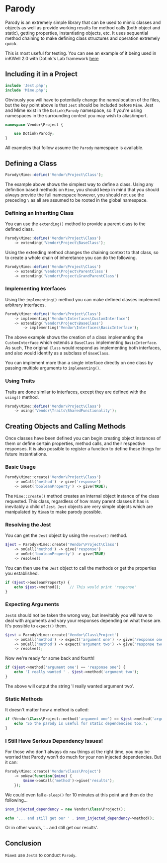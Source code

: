 # Parody

Parody is an extremely simple library that can be used to mimic classes and objects as well as provide working results for method calls (both object and static), getting properties, instantiating objects, etc.  It uses sequential method chaining to make defining class structures and operation extremely quick.

This is most useful for testing.  You can see an example of it being used in inKWell 2.0 with Dotink's Lab framework [here](https://github.com/dotink/inKWellToo/blob/master/external/testing/tests/Core.php)

## Including it in a Project

```php
include 'Jest.php';
include 'Mime.php';
```

Obviously you will have to potentially change the name/location of the files, but the key point above is that `Jest` should be included before `Mime`.  Jest and Mime exist in the `Dotink\Parody` namespace, so if you're using namespaces in the surrounding context you may wish to alias/import.

```php
namespace Vendor\Project {

	use Dotink\Parody;
}
```

All examples that follow assume the `Parody` namespace is available.

## Defining a Class

```php
Parody\Mime::define('Vendor\Project\Class');
```

The example above shows the simplest way to define a class.  Using any definition based methods on `Mime`, you should keep in mind that you should always provide the full namespace however, you should not use the preceding `\` as all are assumed to be rooted in the global namespace.

### Defining an Inheriting Class

You can use the `extending()` method to provide a parent class to the defined class.

```php
Parody\Mime::define('Vendor\Project\Class')
	-> extending('Vendor\Project\BaseClass');
```

Using the extending method changes the chaining context to that class, so to create a whole chain
of inheretance you can do the following.

```php
Parody\Mime::define('Vendor\Project\Class')
	-> extending('Vendor\Project\ParentClass')
	-> extending('Vendor\Project\GrandParentClass')
```

### Implementing Interfaces

Using the `implementing()` method you can make defined classes implement arbitrary interfaces.

```php
Parody\Mime::define('Vendor\Project\Class')
	-> implementing('Vendor\Interfaces\CustomInterface')
	-> extending('Vendor\Project\BaseClass')
		-> implementing('Vendor\Interfaces\BasicInterface');
```

The above example shows the creation of a class implementing the `CustomInterface` which extends a `BaseClass` implementing `BasicInterface`.  As such, The original `Class` would respond as implementing both interfaces, and also would identify as a subclass of `BaseClass`.

You can implement more than a single interface directly on one class by passing multiple arguments to `implementing()`.

### Using Traits

Traits are done similar to interfaces, except they are defined with the `using()` method.

```php
Parody\Mime::define('Vendor\Project\Class')
	-> using('Vendor\Traits\SharedFunctionality');
```

## Creating Objects and Calling Methods

Once classes have been defined you can begin creating object instances of them or define certain properties, method calls, and their respective responses.  It is also possible to register a function to define these things for future instantiations.

### Basic Usage

```php
Parody\Mime::create('Vendor\Project\Class')
	-> onCall('method') -> give('response')
	-> onGet('booleanProperty') -> give(TRUE);
```

The `Mime::create()` method creates an internal object instance of the class requested.  This class, regardless of how many parent classes it has is inevitably a child of `Jest`.  `Jest` objects are very simple objects which are manipulated by `Mime`s to make parody possible.

### Resolving the Jest

You can get the `Jest` object by using the `resolve()` method.

```php
$jest = Parody\Mime::create('Vendor\Project\Class')
	-> onCall('method') -> give('response')
	-> onGet('booleanProperty') -> give(TRUE)
	-> resolve()
```

You can then use the `Jest` object to call the methods or get the properties you established.

```php
if ($jest->booleanProperty) {
	echo $jest->method();    // This would print 'response'
}
```

### Expecting Arguments

`Jest`s should not be taken the wrong way, but inevitably you will have to deal with arguments and vary your responses depending on what those are.  It's possible to `expect()` them.

```php
$jest = Parody\Mime::create('Vendor\Class\Project')
	-> onCall('method') -> expect('argument one') -> give('response one')
	-> onCall('method') -> expect('argument two') -> give('response two')
	-> resolve();
```

Now we're ready for some back and fourth!

```php
if ($jest->method('argument one') == 'response one') {
	echo 'I really wanted ' . $jest->method('argument two');
}
```
The above will output the string 'I really wanted argument two'.

### Static Methods

It doesn't matter how a method is called:

```php
if (Vendor\Class\Project::method('argument one') == $jest->method('argument one')) {
	echo 'So the parody is useful for static dependencies too.';
}
```

### I Still Have Serious Dependency Issues!

For those who don't always do `new` things at the right time, you may be worried that Parody won't do much for your non injected dependencies.  But it can:

```php
Parody\Mime::create('Vendor\Class\Project')
	-> onNew(function($mime) {
		$mime->onCall('method')->give('results');
	});
```

We could even fall a-`sleep()` for 10 minutes at this point and then do the following...

```php
$non_injected_dependency = new Vendor\Class\Project();

echo '... and still get our ' . $non_injected_dependency->method();
```

Or in other words, '... and still get our results'.

## Conclusion

`Mime`s use `Jest`s to conduct `Parody`.
